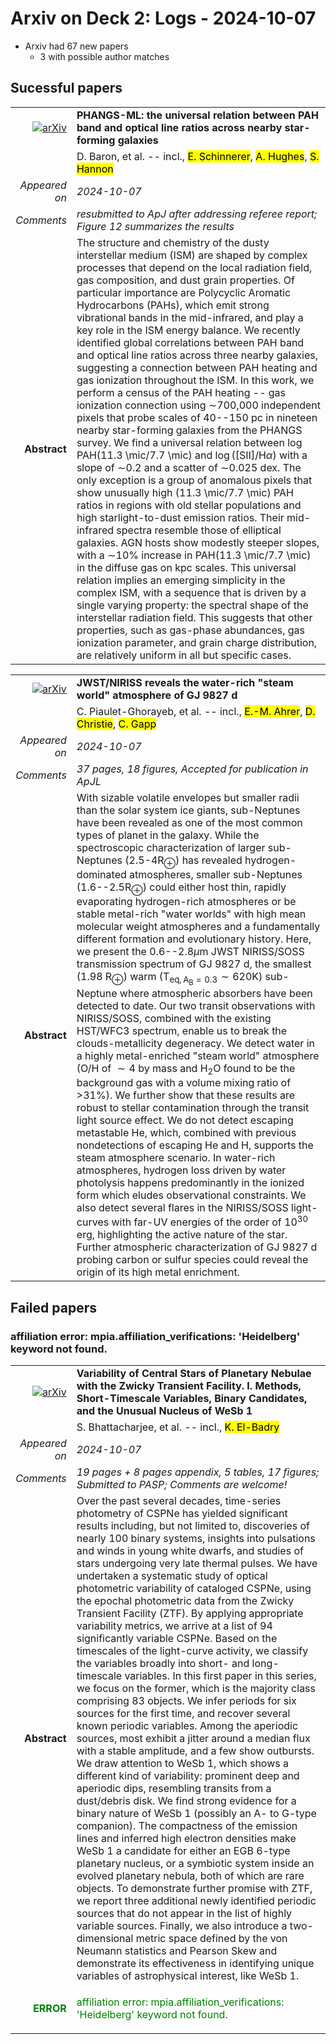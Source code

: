 # Arxiv on Deck 2: Logs - 2024-10-07

* Arxiv had 67 new papers
    * 3 with possible author matches

## Sucessful papers


|||
|---:|:---|
| [![arXiv](https://img.shields.io/badge/arXiv-2410.02864-b31b1b.svg)](https://arxiv.org/abs/2410.02864) | **PHANGS-ML: the universal relation between PAH band and optical line ratios across nearby star-forming galaxies**  |
|| D. Baron, et al. -- incl., <mark>E. Schinnerer</mark>, <mark>A. Hughes</mark>, <mark>S. Hannon</mark> |
|*Appeared on*| *2024-10-07*|
|*Comments*| *resubmitted to ApJ after addressing referee report; Figure 12 summarizes the results*|
|**Abstract**|            The structure and chemistry of the dusty interstellar medium (ISM) are shaped by complex processes that depend on the local radiation field, gas composition, and dust grain properties. Of particular importance are Polycyclic Aromatic Hydrocarbons (PAHs), which emit strong vibrational bands in the mid-infrared, and play a key role in the ISM energy balance. We recently identified global correlations between PAH band and optical line ratios across three nearby galaxies, suggesting a connection between PAH heating and gas ionization throughout the ISM. In this work, we perform a census of the PAH heating -- gas ionization connection using $\sim$700,000 independent pixels that probe scales of 40--150 pc in nineteen nearby star-forming galaxies from the PHANGS survey. We find a universal relation between $\log$PAH(11.3 \mic/7.7 \mic) and $\log$([SII]/H$\alpha$) with a slope of $\sim$0.2 and a scatter of $\sim$0.025 dex. The only exception is a group of anomalous pixels that show unusually high (11.3 \mic/7.7 \mic) PAH ratios in regions with old stellar populations and high starlight-to-dust emission ratios. Their mid-infrared spectra resemble those of elliptical galaxies. AGN hosts show modestly steeper slopes, with a $\sim$10\% increase in PAH(11.3 \mic/7.7 \mic) in the diffuse gas on kpc scales. This universal relation implies an emerging simplicity in the complex ISM, with a sequence that is driven by a single varying property: the spectral shape of the interstellar radiation field. This suggests that other properties, such as gas-phase abundances, gas ionization parameter, and grain charge distribution, are relatively uniform in all but specific cases.         |


|||
|---:|:---|
| [![arXiv](https://img.shields.io/badge/arXiv-2410.03527-b31b1b.svg)](https://arxiv.org/abs/2410.03527) | **JWST/NIRISS reveals the water-rich "steam world" atmosphere of GJ 9827 d**  |
|| C. Piaulet-Ghorayeb, et al. -- incl., <mark>E.-M. Ahrer</mark>, <mark>D. Christie</mark>, <mark>C. Gapp</mark> |
|*Appeared on*| *2024-10-07*|
|*Comments*| *37 pages, 18 figures, Accepted for publication in ApJL*|
|**Abstract**|            With sizable volatile envelopes but smaller radii than the solar system ice giants, sub-Neptunes have been revealed as one of the most common types of planet in the galaxy. While the spectroscopic characterization of larger sub-Neptunes (2.5-4R$_\oplus$) has revealed hydrogen-dominated atmospheres, smaller sub-Neptunes (1.6--2.5R$_\oplus$) could either host thin, rapidly evaporating hydrogen-rich atmospheres or be stable metal-rich "water worlds" with high mean molecular weight atmospheres and a fundamentally different formation and evolutionary history. Here, we present the 0.6--2.8$\mu$m JWST NIRISS/SOSS transmission spectrum of GJ 9827 d, the smallest (1.98 R$_\oplus$) warm (T$_\mathrm{eq, A_B=0.3} \sim 620$K) sub-Neptune where atmospheric absorbers have been detected to date. Our two transit observations with NIRISS/SOSS, combined with the existing HST/WFC3 spectrum, enable us to break the clouds-metallicity degeneracy. We detect water in a highly metal-enriched "steam world" atmosphere (O/H of $\sim 4$ by mass and H$_2$O found to be the background gas with a volume mixing ratio of >31%). We further show that these results are robust to stellar contamination through the transit light source effect. We do not detect escaping metastable He, which, combined with previous nondetections of escaping He and H, supports the steam atmosphere scenario. In water-rich atmospheres, hydrogen loss driven by water photolysis happens predominantly in the ionized form which eludes observational constraints. We also detect several flares in the NIRISS/SOSS light-curves with far-UV energies of the order of 10$^{30}$ erg, highlighting the active nature of the star. Further atmospheric characterization of GJ 9827 d probing carbon or sulfur species could reveal the origin of its high metal enrichment.         |

## Failed papers

### affiliation error: mpia.affiliation_verifications: 'Heidelberg' keyword not found. 


|||
|---:|:---|
| [![arXiv](https://img.shields.io/badge/arXiv-2410.03589-b31b1b.svg)](https://arxiv.org/abs/2410.03589) | **Variability of Central Stars of Planetary Nebulae with the Zwicky Transient Facility. I. Methods, Short-Timescale Variables, Binary Candidates, and the Unusual Nucleus of WeSb 1**  |
|| S. Bhattacharjee, et al. -- incl., <mark>K. El-Badry</mark> |
|*Appeared on*| *2024-10-07*|
|*Comments*| *19 pages + 8 pages appendix, 5 tables, 17 figures; Submitted to PASP; Comments are welcome!*|
|**Abstract**|            Over the past several decades, time-series photometry of CSPNe has yielded significant results including, but not limited to, discoveries of nearly 100 binary systems, insights into pulsations and winds in young white dwarfs, and studies of stars undergoing very late thermal pulses. We have undertaken a systematic study of optical photometric variability of cataloged CSPNe, using the epochal photometric data from the Zwicky Transient Facility (ZTF). By applying appropriate variability metrics, we arrive at a list of 94 significantly variable CSPNe. Based on the timescales of the light-curve activity, we classify the variables broadly into short- and long-timescale variables. In this first paper in this series, we focus on the former, which is the majority class comprising 83 objects. We infer periods for six sources for the first time, and recover several known periodic variables. Among the aperiodic sources, most exhibit a jitter around a median flux with a stable amplitude, and a few show outbursts. We draw attention to WeSb 1, which shows a different kind of variability: prominent deep and aperiodic dips, resembling transits from a dust/debris disk. We find strong evidence for a binary nature of WeSb 1 (possibly an A- to G-type companion). The compactness of the emission lines and inferred high electron densities make WeSb 1 a candidate for either an EGB 6-type planetary nucleus, or a symbiotic system inside an evolved planetary nebula, both of which are rare objects. To demonstrate further promise with ZTF, we report three additional newly identified periodic sources that do not appear in the list of highly variable sources. Finally, we also introduce a two-dimensional metric space defined by the von Neumann statistics and Pearson Skew and demonstrate its effectiveness in identifying unique variables of astrophysical interest, like WeSb 1.         |
|<p style="color:green"> **ERROR** </p>| <p style="color:green">affiliation error: mpia.affiliation_verifications: 'Heidelberg' keyword not found.</p> |

